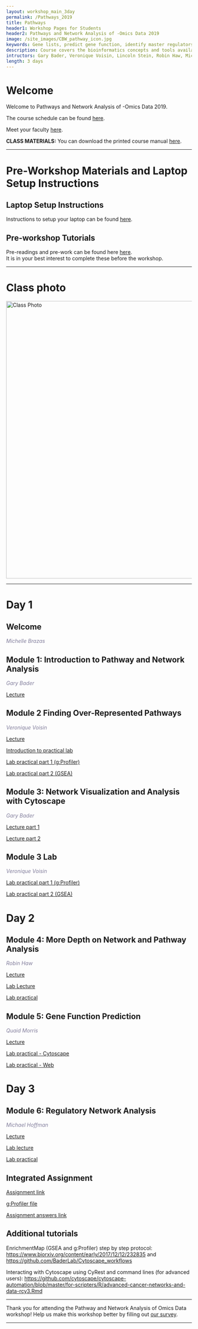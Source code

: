 ```yaml
---
layout: workshop_main_3day
permalink: /Pathways_2019
title: Pathways
header1: Workshop Pages for Students
header2: Pathways and Network Analysis of -Omics Data 2019
image: /site_images/CBW_pathway_icon.jpg
keywords: Gene lists, predict gene function, identify master regulators
description: Course covers the bioinformatics concepts and tools available for interpreting a gene list using pathway and network information. 
intructors: Gary Bader, Veronique Voisin, Lincoln Stein, Robin Haw, Micheal Hoffman, Quaid Morris
length: 3 days
---
```

# Welcome <a id="welcome"></a>

Welcome to Pathways and Network Analysis of -Omics Data 2019.  

The course schedule can be found [here](https://bioinformaticsdotca.github.io/Pathways_2019_schedule).  

Meet your faculty [here](https://drive.google.com/a/bioinformatics.ca/file/d/1-YV2KzEDyaU6opdlXt9Ir6VQSmCCv1DZ/view?usp=sharing).  

**CLASS MATERIALS:** You can download the printed course manual [here](https://drive.google.com/a/bioinformatics.ca/file/d/1HcPuiYUJe69w3_0aNpAfhk7DipcacA6r/view?usp=sharing).  

***

# Pre-Workshop Materials and Laptop Setup Instructions <a id="preworkshop"></a>

## Laptop Setup Instructions

Instructions to setup your laptop can be found [here](https://bioinformaticsdotca.github.io/Pathways_laptop_setup_instructions).

## Pre-workshop Tutorials

Pre-readings and pre-work can be found here [here](https://bioinformaticsdotca.github.io/Pathways_2019_prework).  
It is in your best interest to complete these before the workshop.

***


# Class photo

<img src="https://github.com/bioinformaticsdotca/Pathways_2019/blob/master/Pathways2019_ClassPhoto.jpg?raw=true" alt="Class Photo" width="750" />

***  

# Day 1 <a id="day1"></a>

##  Welcome 

  *<font color="#827e9c">Michelle Brazas</font>* 

##  Module 1: Introduction to Pathway and Network Analysis 

  *<font color="#827e9c">Gary Bader</font>*
  
  [Lecture](https://drive.google.com/a/bioinformatics.ca/file/d/1mAdixP7ULnFGiZn-pVd8vM5Keau_O9TE/view?usp=sharing)
    
##  Module 2 Finding Over-Represented Pathways 

  *<font color="#827e9c">Veronique Voisin</font>*
  
  [Lecture](https://drive.google.com/a/bioinformatics.ca/file/d/1_hlJx_83Noj9Tt7AD0Ax0kmTjT_wWEW8/view?usp=sharing) 
  
  [Introduction to practical lab](https://drive.google.com/a/bioinformatics.ca/file/d/1cN9D6L77rsE-l9ut55tB966A8CFhWwM3/view?usp=sharing)  

  [Lab practical part 1 (g:Profiler)](http://bioinformaticsdotca.github.io/Pathways_2019_Module2_Lab-GProfiler)    

  [Lab practical part 2 (GSEA)](http://bioinformaticsdotca.github.io/Pathways_2019_Module2_Lab-GSEA)    
  
## Module 3: Network Visualization and Analysis with Cytoscape 

 *<font color="#827e9c">Gary Bader</font>*  
  
 [Lecture part 1](https://drive.google.com/a/bioinformatics.ca/file/d/15yfdApta64_hJw_h0QfRnsn7a_PnLYIh/view?usp=sharing)  
    
 [Lecture part 2](https://drive.google.com/a/bioinformatics.ca/file/d/1Eems2200ETVzvD-eOymoP2HgUameinCF/view?usp=sharing) 
 
 ## Module 3 Lab
 
 *<font color="#827e9c">Veronique Voisin</font>*  
 
[Lab practical part 1 (g:Profiler)](http://bioinformaticsdotca.github.io/Pathways_2019_Module3_Lab-EM_GProfiler)   

[Lab practical part 2 (GSEA)](http://bioinformaticsdotca.github.io/Pathways_2019_Module3_Lab-EM_GSEA)  


# Day 2 <a id="day2"></a>

##  Module 4: More Depth on Network and Pathway Analysis 

  *<font color="#827e9c">Robin Haw</font>*
  
  [Lecture](https://drive.google.com/a/bioinformatics.ca/file/d/1dSZdXv6p30DqoZIFYgX53o2e84fgKamv/view?usp=sharing)   
  
  [Lab Lecture](https://drive.google.com/a/bioinformatics.ca/file/d/1afXymoPtuLo8R1UyOSrHf2MlcdZ9pDO2/view?usp=sharing)
  
  [Lab practical](http://bioinformaticsdotca.github.io/Pathways_2019_Module4_lab)

##  Module 5: Gene Function Prediction  

  *<font color="#827e9c">Quaid Morris</font>*
  
  [Lecture](https://drive.google.com/a/bioinformatics.ca/file/d/1Lc9IXnpZeyq_LMqL10C0Igb7C4tzL04m/view?usp=sharing)
  
  [Lab practical - Cytoscape](http://bioinformaticsdotca.github.io/Pathways_2019_Module5_Lab-GeneMania)   
  
  [Lab practical - Web](http://bioinformaticsdotca.github.io/Pathways_2019_Module5_Lab-GeneManiaWeb)  
  

# Day 3 <a id="day3"></a>

## Module 6: Regulatory Network Analysis 

*<font color="#827e9c">Michael Hoffman</font>*
  
  [Lecture](https://drive.google.com/a/bioinformatics.ca/file/d/1o-s4zbmfVnXICsespFrjyJ42ZjTz8dUJ/view?usp=sharing)
  
  [Lab lecture](https://drive.google.com/a/bioinformatics.ca/file/d/1Ieg6W0irazZn69jKWopvhcEyLusYHQhy/view?usp=sharing)  
  
  [Lab practical](http://bioinformaticsdotca.github.io/Pathways_2019_Module6_Lab) 


## Integrated Assignment

[Assignment link](http://bioinformaticsdotca.github.io/Pathways_2019_IA) 

[g:Profiler file](https://github.com/bioinformaticsdotca/Pathways_2019/blob/master/IntegratedAssignment/hsapiens.pathways.NAME.gmt)

[Assignment answers link](http://bioinformaticsdotca.github.io/Pathways_2019_IA_Answers) 

## Additional tutorials <a id="additionaltutorials"></a>

EnrichmentMap (GSEA and g:Profiler) step by step protocol:
https://www.biorxiv.org/content/early/2017/12/12/232835
and https://github.com/BaderLab/Cytoscape_workflows

Interacting with Cytoscape using CyRest and command lines (for advanced users):
https://github.com/cytoscape/cytoscape-automation/blob/master/for-scripters/R/advanced-cancer-networks-and-data-rcy3.Rmd


***

Thank you for attending the Pathway and Network Analysis of Omics Data workshop! Help us make this workshop better by filling out [our survey](https://forms.gle/D8w8qyJ1r71rFnZe9).

*** 
